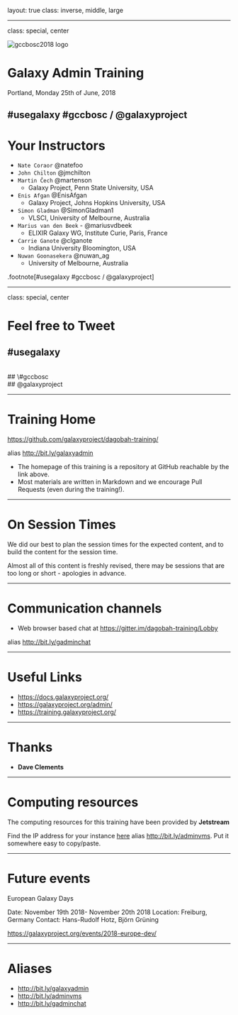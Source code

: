 layout: true
class: inverse, middle, large

---
class: special, center

![gccbosc2018 logo](../shared-images/gccbosc2018-logo.png)

# Galaxy Admin Training

Portland, Monday 25th of June, 2018


\#usegalaxy \#gccbosc / @galaxyproject
---
# Your Instructors

* `Nate Coraor` @natefoo
* `John Chilton` @jmchilton
* `Martin Čech` @martenson
    - Galaxy Project, Penn State University, USA
* `Enis Afgan` @EnisAfgan
    - Galaxy Project, Johns Hopkins University, USA
* `Simon Gladman` @SimonGladman1
    - VLSCI, University of Melbourne, Australia
* `Marius van den Beek` - @mariusvdbeek
    - ELIXIR Galaxy WG, Institute Curie, Paris, France
* `Carrie Ganote` @clganote
    - Indiana University Bloomington, USA
* `Nuwan Goonasekera` @nuwan_ag
    - University of Melbourne, Australia

.footnote[\#usegalaxy \#gccbosc / @galaxyproject]

---
class: special, center
# Feel free to Tweet

## \#usegalaxy
<br />
## \#gccbosc
<br />
## @galaxyproject

---
# Training Home

https://github.com/galaxyproject/dagobah-training/

alias http://bit.ly/galaxyadmin

* The homepage of this training is a repository at GitHub reachable by the link above.
* Most materials are written in Markdown and we encourage Pull Requests (even during the training!).

---
# On Session Times


We did our best to plan the session times for the expected content, and to build the content for the session time.

Almost all of this content is freshly revised, there may be sessions that are too long or short - apologies in advance.

---
# Communication channels


* Web browser based chat at https://gitter.im/dagobah-training/Lobby

alias http://bit.ly/gadminchat

---
# Useful Links

- https://docs.galaxyproject.org/
- https://galaxyproject.org/admin/
- https://training.galaxyproject.org/

---
# Thanks

- **Dave Clements**

---
# Computing resources

The computing resources for this training have been provided by **Jetstream**

Find the IP address for your instance [here](https://docs.google.com/spreadsheets/d/1sIoU4qpv4HdKNUNOtsAtW-XKKZvIsDfReAoS7uBbCZM/edit?usp=sharing) alias http://bit.ly/adminvms. Put it somewhere easy to copy/paste.

---
# Future events

European Galaxy Days

Date: November 19th 2018- November 20th 2018
Location: Freiburg, Germany
Contact: Hans-Rudolf Hotz, Björn Grüning

https://galaxyproject.org/events/2018-europe-dev/

---
# Aliases

* http://bit.ly/galaxyadmin
* http://bit.ly/adminvms
* http://bit.ly/gadminchat
